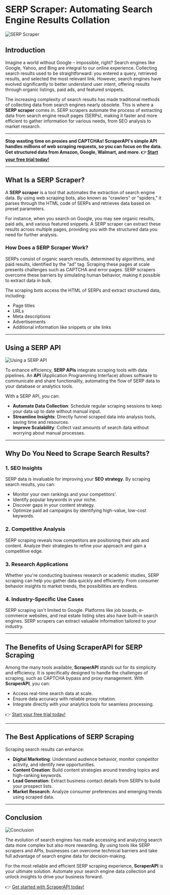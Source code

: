 # SERP Scraper: Automating Search Engine Results Collation

![SERP Scraper](https://scrapingrobot.com/wp-content/uploads/2021/06/software-development-operations-system-concept.jpg)

## Introduction

Imagine a world without Google – impossible, right? Search engines like Google, Yahoo, and Bing are integral to our online experience. Collecting search results used to be straightforward: you entered a query, retrieved results, and selected the most relevant link. However, search engines have evolved significantly to better understand user intent, offering results through organic listings, paid ads, and featured snippets.

The increasing complexity of search results has made traditional methods of collecting data from search engines nearly obsolete. This is where a **SERP scraper** comes in. SERP scrapers automate the process of extracting data from search engine result pages (SERPs), making it faster and more efficient to gather information for various needs, from SEO analysis to market research.

---

**Stop wasting time on proxies and CAPTCHAs! ScraperAPI's simple API handles millions of web scraping requests, so you can focus on the data. Get structured data from Amazon, Google, Walmart, and more. 👉 [Start your free trial today!](https://bit.ly/Scraperapi)**

---

## What Is a SERP Scraper?

A **SERP scraper** is a tool that automates the extraction of search engine data. By using web scraping bots, also known as "crawlers" or "spiders," it parses through the HTML code of SERPs and retrieves data based on preset parameters.

For instance, when you search on Google, you may see organic results, paid ads, and various featured snippets. A SERP scraper can extract these results across multiple pages, providing you with the structured data you need for further analysis.

### How Does a SERP Scraper Work?

SERPs consist of organic search results, determined by algorithms, and paid results, identified by the “ad” tag. Scraping these pages at scale presents challenges such as CAPTCHA and error pages. SERP scrapers overcome these barriers by simulating human behavior, making it possible to extract data in bulk.

The scraping bots access the HTML of SERPs and extract structured data, including:

- Page titles
- URLs
- Meta descriptions
- Advertisements
- Additional information like snippets or site links

---

## Using a SERP API

![Using a SERP API](https://scrapingrobot.com/wp-content/uploads/2021/06/man-using-laptop-bar.jpg)

To enhance efficiency, **SERP APIs** integrate scraping tools with data pipelines. An **API** (Application Programming Interface) allows software to communicate and share functionality, automating the flow of SERP data to your database or analytics tools.

With a SERP API, you can:

- **Automate Data Collection**: Schedule regular scraping sessions to keep your data up to date without manual input.
- **Streamline Insights**: Directly funnel scraped data into analysis tools, saving time and resources.
- **Improve Scalability**: Collect vast amounts of search data without worrying about manual processes.

---

## Why Do You Need to Scrape Search Results?

### **1. SEO Insights**

SERP data is invaluable for improving your **SEO strategy**. By scraping search results, you can:

- Monitor your own rankings and your competitors'.
- Identify popular keywords in your niche.
- Discover gaps in your content strategy.
- Optimize paid ad campaigns by identifying high-value, low-cost keywords.

### **2. Competitive Analysis**

SERP scraping reveals how competitors are positioning their ads and content. Analyze their strategies to refine your approach and gain a competitive edge.

### **3. Research Applications**

Whether you're conducting business research or academic studies, SERP scraping can help you gather data quickly and efficiently. From consumer behavior insights to market trends, the possibilities are endless.

### **4. Industry-Specific Use Cases**

SERP scraping isn't limited to Google. Platforms like job boards, e-commerce websites, and real estate listing sites also have built-in search engines. SERP scrapers can extract valuable information tailored to your industry.

---

## The Benefits of Using ScraperAPI for SERP Scraping

Among the many tools available, **ScraperAPI** stands out for its simplicity and efficiency. It is specifically designed to handle the challenges of scraping, such as CAPTCHA bypass and proxy management. With **ScraperAPI**, you can:

- Access real-time search data at scale.
- Ensure data accuracy with reliable proxy rotation.
- Integrate directly with your analytics tools for seamless processing.

👉 [Start your free trial today!](https://bit.ly/Scraperapi)

---

## The Best Applications of SERP Scraping

Scraping search results can enhance:

- **Digital Marketing**: Understand audience behavior, monitor competitor activity, and identify new opportunities.
- **Content Creation**: Build content strategies around trending topics and high-ranking keywords.
- **Lead Generation**: Extract business contact details from SERPs to build your prospect lists.
- **Market Research**: Analyze consumer preferences and emerging trends using scraped data.

---

## Conclusion

![Conclusion](https://scrapingrobot.com/wp-content/uploads/2021/06/optimism-bearded-young-man-with-dark-curly-hair-holding-his-hands-near-beard-sitting-office-table-smiling-looking-laptop-screen.jpg)

The evolution of search engines has made accessing and analyzing search data more complex but also more rewarding. By using tools like SERP scrapers and APIs, businesses can overcome technical barriers and take full advantage of search engine data for decision-making.

For the most reliable and efficient SERP scraping experience, **ScraperAPI** is your ultimate solution. Automate your search engine data collection and unlock insights to drive your business forward.

👉 [Get started with ScraperAPI today!](https://bit.ly/Scraperapi)
